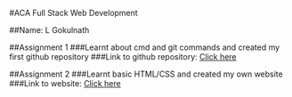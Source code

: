 #ACA Full Stack Web Development

##Name: L Gokulnath

##Assignment 1
###Learnt about cmd and git commands and created my first github repository 
###Link to github repository: [Click here](https://github.com/lgokulnath/ACA-FSWD-2021)

##Assignment 2
###Learnt basic HTML/CSS and created my own website
###Link to website: [Click here](https://lgokulnath.github.io)